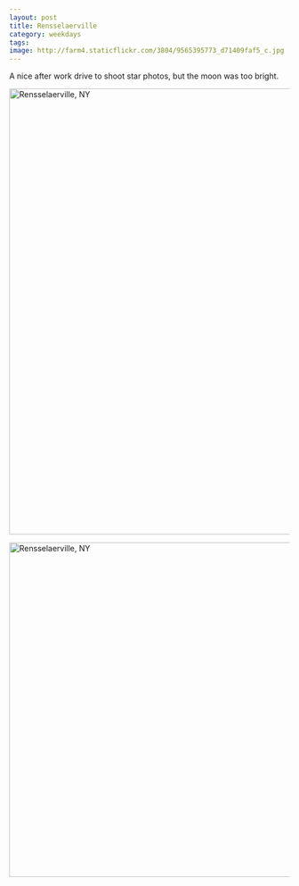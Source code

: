 ```yaml
---
layout: post
title: Rensselaerville
category: weekdays
tags: 
image: http://farm4.staticflickr.com/3804/9565395773_d71409faf5_c.jpg
---
```


A nice after work drive to shoot star photos, but the moon was too bright.

<a href="http://www.flickr.com/photos/91218249@N05/9565395773/" title="Rensselaerville, NY by katydecorah, on Flickr"><img src="http://farm4.staticflickr.com/3804/9565395773_d71409faf5_c.jpg" width="800" alt="Rensselaerville, NY"></a>

<a href="http://www.flickr.com/photos/91218249@N05/9568184344/" title="Rensselaerville, NY by katydecorah, on Flickr"><img src="http://farm8.staticflickr.com/7434/9568184344_6e318e2950_c.jpg" width="600"  alt="Rensselaerville, NY"></a>